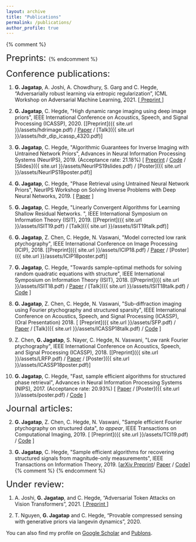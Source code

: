 ```yaml
---
layout: archive
title: "Publications"
permalink: /publications/
author_profile: true
---
```


{% comment %}

<font size="+2"> Preprints: </font>
{% endcomment %}

<font size="+2"> Conference publications: </font>

1. **G. Jagatap**, A. Joshi, A. Chowdhury, S. Garg and C. Hegde, “Adversarially robust learning via entropic regularization”, ICML Workshop on Adversarial Machine Learning, 2021. [<a target="_blank" href='https://arxiv.org/abs/2008.12338'> Preprint </a>]

2. **G. Jagatap**, C. Hegde, "High dynamic range imaging using deep image priors", IEEE International Conference on Acoustics, Speech, and Signal Processing (ICASSP), 2020. [[Preprint]({{ site.url }}/assets/hdrimage.pdf) / [Paper](https://ieeexplore.ieee.org/abstract/document/9054218 ) / [Talk]({{ site.url }}/assets/hdr_dip_icassp_4320.pdf)]

2. **G. Jagatap**, C. Hegde, "Algorithmic Guarantees for Inverse Imaging with Untrained Network Priors", Advances in Neural Information Processing Systems (NeurIPS), 2019. (Acceptance rate: 21.18%) [ <a target="_blank" href= 'https://arxiv.org/abs/1906.08763'>Preprint</a> / <a target="_blank" href='https://github.com/GauriJagatap/invimaging-deeppriors'>Code</a> / [Slides]({{ site.url }}/assets/NeurIPS19slides.pdf) / [Poster]({{ site.url }}/assets/NeurIPS19poster.pdf)]

2. **G. Jagatap**, C. Hegde, "Phase Retrieval using Untrained Neural Network Priors", NeurIPS Workshop on Solving Inverse Problems with Deep Neural Networks, 2019. [ <a target="_blank" href= 'https://openreview.net/forum?id=r1l9n725IH'>Paper</a> ]

1. **G. Jagatap**, C. Hegde, "Linearly Convergent Algorithms for Learning Shallow Residual Networks. ", IEEE International Symposium on Information Theory (ISIT), 2019. [[Preprint]({{ site.url }}/assets/ISIT19.pdf) / [Talk]({{ site.url }}/assets/ISIT19talk.pdf)]


2. **G. Jagatap**, Z. Chen, C. Hegde, N. Vaswani, "Model corrected low rank ptychography",  IEEE International Conference on Image Processing (ICIP), 2018. [[Preprint]({{ site.url }}/assets/ICIP18.pdf) / <a target="_blank" href='https://ieeexplore.ieee.org/document/8451403'>Paper</a> / [Poster]({{ site.url }}/assets/ICIP18poster.pdf)]


3. **G. Jagatap**, C. Hegde, "Towards sample-optimal methods for solving random quadratic equations with structure", IEEE International Symposium on Information Theory (ISIT), 2018. [[Preprint]({{ site.url }}/assets/ISIT18.pdf) / <a target="_blank" href='https://ieeexplore.ieee.org/document/8437770'>Paper</a> / [Talk]({{ site.url }}/assets/ISIT18talk.pdf) / <a target="_blank" href='https://github.com/GauriJagatap/model-copram/tree/trees'>Code</a> ]

4. **G. Jagatap**, Z. Chen, C. Hegde, N. Vaswani, "Sub-diffraction imaging using Fourier ptychography
and structured sparsity", IEEE International Conference on Acoustics, Speech, and Signal Processing (ICASSP), (Oral Presentation) 2018. [ [Preprint]({{ site.url }}/assets/SFP.pdf) / <a target="_blank" href='https://ieeexplore.ieee.org/document/8461302'>Paper</a> / [Talk]({{ site.url }}/assets/ICASSP18talk.pdf) / <a target="_blank" href='https://github.com/GauriJagatap/copram-for-ptycho'>Code</a> ]

5. Z. Chen, **G. Jagatap**, S. Nayer, C. Hegde, N. Vaswani, "Low rank Fourier ptychography", IEEE International Conference on Acoustics, Speech, and Signal Processing (ICASSP), 2018. [[Preprint]({{ site.url }}/assets/LRFP.pdf) / <a target="_blank" href='https://ieeexplore.ieee.org/document/8462480'>Paper</a> / [Poster]({{ site.url }}/assets/ICASSP18poster.pdf)]

6. **G. Jagatap**, C. Hegde, "Fast, sample efficient algorithms for structured phase retrieval", Advances in Neural Information Processing Systems (NIPS), 2017. (Acceptance rate: 20.93%) [ <a target="_blank" href='http://papers.nips.cc/paper/7077-fast-sample-efficient-algorithms-for-structured-phase-retrieval'>Paper</a> / [Poster]({{ site.url }}/assets/poster.pdf) / <a target="_blank" href='https://github.com/GauriJagatap/model-copram'>Code</a> ]



<font size="+2"> Journal articles: </font>

2. **G. Jagatap**, Z. Chen, C. Hegde, N. Vaswani, "Sample efficient Fourier ptychography on structured data", *to appear*,  IEEE Transactions on Computational Imaging, 2019. [ [Preprint]({{ site.url }}/assets/TCI19.pdf) / <a target="_blank" href='https://github.com/GauriJagatap/copram-for-ptycho'>Code</a> ]

3. **G. Jagatap**, C. Hegde, "Sample efficient algorithms for recovering structured signals from magnitude-only measurements", IEEE Transactions on Information Theory, 2019. 
[<a target="_blank" href='https://arxiv.org/abs/1705.06412'>arXiv Preprint</a>/ <a target="_blank" href='https://ieeexplore.ieee.org/abstract/document/8660586'>Paper</a> / <a target="_blank" href='https://github.com/GauriJagatap/model-copram'>Code</a>]
{% comment %}
{% endcomment %}

<font size="+2"> Under review: </font>

1. A. Joshi, **G. Jagatap**, and C. Hegde, “Adversarial Token Attacks on Vision Transformers”, 2021. [<a target="_blank" href='https://arxiv.org/abs/2110.04337'> Preprint </a>]

2. T. Nguyen, **G. Jagatap** and C. Hegde, “Provable compressed sensing with generative priors via langevin dynamics”, 2020.

You can also find my profile on <a target="_blank" href='https://scholar.google.com/citations?user=B7-TNaIAAAAJ&hl=en'>Google Scholar</a> and <a target="_blank" href='https://publons.com/researcher/3013655/gauri-jagatap/'>Publons</a>.




